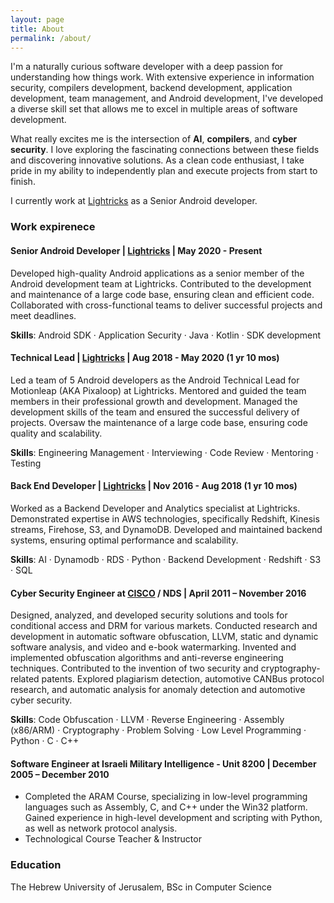 ```yaml
---
layout: page
title: About
permalink: /about/
---
```


I'm a naturally curious software developer with a deep passion for understanding how things work. With extensive experience in information security, compilers development, backend development, application development, team management, and Android development, I've developed a diverse skill set that allows me to excel in multiple areas of software development.

What really excites me is the intersection of __AI__, __compilers__, and __cyber security__. I love exploring the fascinating connections between these fields and discovering innovative solutions. As a clean code enthusiast, I take pride in my ability to independently plan and execute projects from start to finish.

I currently work at [Lightricks](https://www.lightricks.com/) as a Senior Android developer.

### Work expirenece

#### __Senior Android Developer__ | [Lightricks](https://www.lightricks.com/) | May 2020 - Present

  Developed high-quality Android applications as a senior member of the Android development team at Lightricks.
  Contributed to the development and maintenance of a large code base, ensuring clean and efficient code.
  Collaborated with cross-functional teams to deliver successful projects and meet deadlines.

__Skills__: Android SDK · Application Security · Java · Kotlin · SDK development

#### __Technical Lead__ | [Lightricks](https://www.lightricks.com/) | Aug 2018 - May 2020 (1 yr 10 mos)

  Led a team of 5 Android developers as the Android Technical Lead for Motionleap (AKA Pixaloop) at Lightricks.
  Mentored and guided the team members in their professional growth and development.
  Managed the development skills of the team and ensured the successful delivery of projects.
  Oversaw the maintenance of a large code base, ensuring code quality and scalability.


__Skills__: Engineering Management · Interviewing · Code Review · Mentoring · Testing

#### __Back End Developer__ | [Lightricks](https://www.lightricks.com/) | Nov 2016 - Aug 2018 (1 yr 10 mos)

  Worked as a Backend Developer and Analytics specialist at Lightricks.
  Demonstrated expertise in AWS technologies, specifically Redshift, Kinesis streams, Firehose, S3, and DynamoDB.
  Developed and maintained backend systems, ensuring optimal performance and scalability.

__Skills__: AI · Dynamodb · RDS · Python · Backend Development · Redshift · S3 · SQL

#### __Cyber Security Engineer__ at [CISCO](https://www.cisco.com/c/en_il/index.html) / NDS | April 2011 – November 2016

  Designed, analyzed, and developed security solutions and tools for conditional access and DRM for various markets.
  Conducted research and development in automatic software obfuscation, LLVM, static and dynamic software analysis, and video and e-book watermarking.
  Invented and implemented obfuscation algorithms and anti-reverse engineering techniques.
  Contributed to the invention of two security and cryptography-related patents.
  Explored plagiarism detection, automotive CANBus protocol research, and automatic analysis for anomaly detection and automotive cyber security.

__Skills__: Code Obfuscation · LLVM · Reverse Engineering · Assembly (x86/ARM) · Cryptography · Problem Solving · Low Level Programming · Python · C · C++

#### __Software Engineer__ at Israeli Military Intelligence - Unit 8200 | December 2005 – December 2010
      
  * Completed the ARAM Course, specializing in low-level programming languages such as Assembly, C, and C++ under the Win32 platform.
  Gained experience in high-level development and scripting with Python, as well as network protocol analysis.
  * Technological Course Teacher &amp; Instructor 

### Education

The Hebrew University of Jerusalem,  BSc in Computer Science
